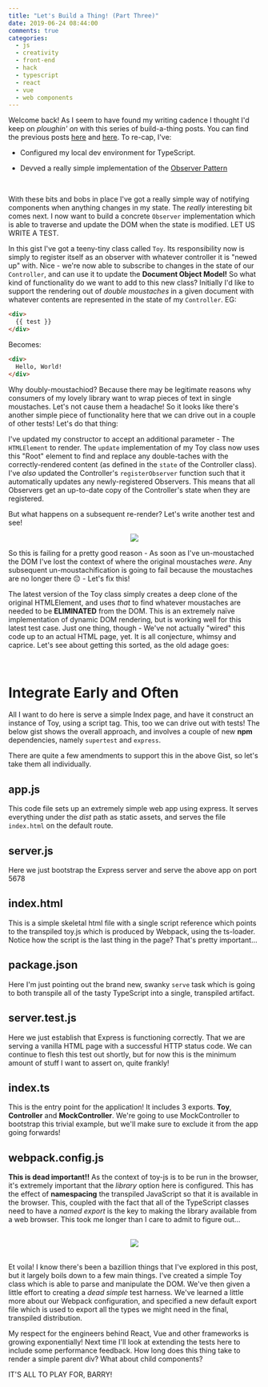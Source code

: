 ```yaml
---
title: "Let's Build a Thing! (Part Three)"
date: 2019-06-24 08:44:00
comments: true
categories:
  - js
  - creativity
  - front-end
  - hack
  - typescript
  - react
  - vue
  - web components
---
```


Welcome back! As I seem to have found my writing cadence I thought I'd keep on _ploughin' on_ with
this series of build-a-thing posts. You can find the previous posts
[here](https://medium.com/@thesheps/lets-build-a-thing-part-one-7b29e4f8e955) and
[here](https://medium.com/@thesheps/lets-build-a-thing-part-two-64b74940f91a). To re-cap, I've:

- Configured my local dev environment for TypeScript.

- Devved a really simple implementation of the [Observer Pattern](https://en.wikipedia.org/wiki/Observer_pattern)

<br />

With these bits and bobs in place I've got a really simple way of notifying components when
anything changes in my state. The _really_ interesting bit comes next. I now want to build a
concrete `Observer` implementation which is able to traverse and update the DOM when the state
is modified. LET US WRITE A TEST.

<script src="https://gist.github.com/thesheps/e68b45aedffec10a27b767ed2572d227.js"></script>

In this gist I've got a teeny-tiny class called `Toy`. Its responsibility now is simply to
register itself as an observer with whatever controller it is "newed up" with. Nice - we're now
able to subscribe to changes in the state of our `Controller`, and can use it to update the
**Document Object Model!** So what kind of functionality do we want to add to this new class?
Initially I'd like to support the rendering out of _double moustaches_ in a given document with
whatever contents are represented in the state of my `Controller`. EG:

```html
<div>
  {{ test }}
</div>
```

Becomes:

```html
<div>
  Hello, World!
</div>
```

Why doubly-moustachiod? Because there may be legitimate reasons why consumers of my lovely library
want to wrap pieces of text in single moustaches. Let's not cause them a headache! So it looks
like there's another simple piece of functionality here that we can drive out in a couple of other
tests! Let's do that thing:

<script src="https://gist.github.com/thesheps/33d93c2f1190fbc87664e2f491fed75d.js"></script>

I've updated my constructor to accept an additional parameter - The `HTMLElement` to render.
The `update` implementation of my Toy class now uses this "Root" element to find and replace any
double-taches with the correctly-rendered content (as defined in the `state` of the Controller
class). I've _also_ updated the Controller's `registerObserver` function such that it
automatically updates any newly-registered Observers. This means that all Observers get an
up-to-date copy of the Controller's state when they are registered.

But what happens on a subsequent re-render? Let's write another test and see!

<center>
    <img src="{{site.url}}/assets/posts/2019-06-24/failing-test.png">
</center>

So this is failing for a pretty good reason - As soon as I've un-moustached the DOM I've lost
the context of where the original moustaches _were_. Any subsequent un-moustachification is going
to fail because the moustaches are no longer there :pensive: - Let's fix this!

<script src="https://gist.github.com/thesheps/387db65690e04e92cda8408236ae96a2.js"></script>

The latest version of the Toy class simply creates a deep clone of the original HTMLElement, and
uses _that_ to find whatever moustaches are needed to be **ELIMINATED** from the DOM. This is an
extremely naïve implementation of dynamic DOM rendering, but is working well for this latest test
case. Just one thing, though - We've not actually "wired" this code up to an actual HTML page,
yet. It is all conjecture, whimsy and caprice. Let's see about getting this sorted, as the old
adage goes:

<br />

# Integrate Early and Often

All I want to do here is serve a simple Index page, and have it construct an instance of Toy,
using a script tag. This, too we can drive out with tests! The below gist shows the overall
approach, and involves a couple of new **npm** dependencies, namely `supertest` and `express`.

<script src="https://gist.github.com/thesheps/8cc467645411965508fe068d970dbe5d.js"></script>

There are quite a few amendments to support this in the above Gist, so let's take them all
individually.

## app.js

This code file sets up an extremely simple web app using express. It serves everything under the
_dist_ path as static assets, and serves the file `index.html` on the default route.

## server.js

Here we just bootstrap the Express server and serve the above app on port 5678

## index.html

This is a simple skeletal html file with a single script reference which points to the transpiled
toy.js which is produced by Webpack, using the ts-loader. Notice how the script is the last thing
in the page? That's pretty important...

## package.json

Here I'm just pointing out the brand new, swanky `serve` task which is going to both transpile
all of the tasty TypeScript into a single, transpiled artifact.

## server.test.js

Here we just establish that Express is functioning correctly. That we are serving a vanilla HTML
page with a successful HTTP status code. We can continue to flesh this test out shortly, but for
now this is the minimum amount of stuff I want to assert on, quite frankly!

## index.ts

This is the entry point for the application! It includes 3 exports. **Toy**, **Controller** and
**MockController**. We're going to use MockController to bootstrap this trivial example, but
we'll make sure to exclude it from the app going forwards!

## webpack.config.js

**This is dead important!!** As the context of toy-js is to be run in the browser, it's extremely
important that the _library_ option here is configured. This has the effect of **namespacing** the
transpiled JavaScript so that it is available in the browser. This, coupled with the fact that
all of the TypeScript classes need to have a _named export_ is the key to making the library
available from a web browser. This took me longer than I care to admit to figure out...

<br>

<center>
  <img src="{{site.url}}/assets/posts/2019-06-24/et-voila.png">
</center>

<br>

Et voila! I know there's been a bazillion things that I've explored in this post, but it largely
boils down to a few main things. I've created a simple Toy class which is able to parse and
manipulate the DOM. We've then given a little effort to creating a _dead simple_ test harness.
We've learned a little more about our Webpack configuration, and specified a new default export
file which is used to export all the types we might need in the final, transpiled distribution.

My respect for the engineers behind React, Vue and other frameworks is growing exponentially! Next
time I'll look at extending the tests here to include some performance feedback. How long does
this thing take to render a simple parent div? What about child components?

IT'S ALL TO PLAY FOR, BARRY!
